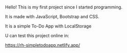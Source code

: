 Hello! This is my first project since I started programming.

It is made with JavaScript, Bootstrap and CSS.

It is a simple To-Do App with LocalStorage

U can test this project online in:

https://rh-simpletodoapp.netlify.app/
